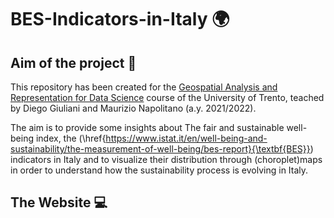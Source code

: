 # BES-Indicators-in-Italy 🌍 

## Aim of the project 🎯
This repository has been created for the [Geospatial Analysis and Representation for Data Science](https://napo.github.io/geospatial_course_unitn/) course of the University of Trento, teached by Diego Giuliani and Maurizio Napolitano (a.y. 2021/2022).

The aim is to provide some insights about The fair and sustainable well-being index, the (\href{https://www.istat.it/en/well-being-and-sustainability/the-measurement-of-well-being/bes-report}{\textbf{BES}}) indicators in Italy and to visualize their distribution through (choroplet)maps in order to understand how the sustainability process is evolving in Italy.

## The Website 💻

